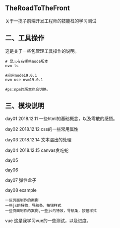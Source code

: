 ## TheRoadToTheFront
关于一揽子前端开发工程师的技能栈的学习测试

## 二、工具操作
这是关于一些包管理工具操作的说明。
```shell
# 显示有有哪些node版本
nvm ls

#应用node19.0.1
nvm use nvm19.0.1

#ps:npm的版本也会切换。
```

## 三、模块说明
day01	2018.12.11
	一些html的基础概念，以及零散的感悟。

day02	2018.12.12
	css的一些常用属性

day03	2018.12.14
	文本溢出的处理

day04	2018.12.15
	canvas贪吃蛇

day05

day06
	
day07
	弹性盒子

day08 example

	一些页面制作的案例
	一些js的特效，导航条，按钮样式
	一些页面制作的案例,一些js的特效，导航条，按钮样式


vue  这是我学习vue的一些测试，以及进度。
